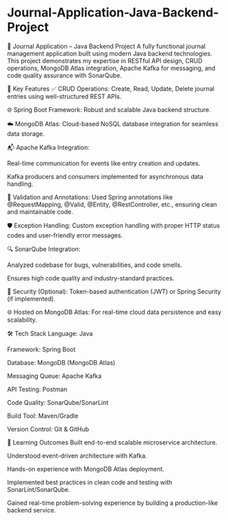 # Journal-Application-Java-Backend-Project

📓 Journal Application – Java Backend Project
A fully functional journal management application built using modern Java backend technologies. This project demonstrates my expertise in RESTful API design, CRUD operations, MongoDB Atlas integration, Apache Kafka for messaging, and code quality assurance with SonarQube.

🚀 Key Features
✅ CRUD Operations: Create, Read, Update, Delete journal entries using well-structured REST APIs.

🌐 Spring Boot Framework: Robust and scalable Java backend structure.

☁️ MongoDB Atlas: Cloud-based NoSQL database integration for seamless data storage.

📬 Apache Kafka Integration:

Real-time communication for events like entry creation and updates.

Kafka producers and consumers implemented for asynchronous data handling.

📘 Validation and Annotations: Used Spring annotations like @RequestMapping, @Valid, @Entity, @RestController, etc., ensuring clean and maintainable code.

🛡️ Exception Handling: Custom exception handling with proper HTTP status codes and user-friendly error messages.

🔍 SonarQube Integration:

Analyzed codebase for bugs, vulnerabilities, and code smells.

Ensures high code quality and industry-standard practices.

🔐 Security (Optional): Token-based authentication (JWT) or Spring Security (if implemented).

🌐 Hosted on MongoDB Atlas: For real-time cloud data persistence and easy scalability.

🛠️ Tech Stack
Language: Java

Framework: Spring Boot

Database: MongoDB (MongoDB Atlas)

Messaging Queue: Apache Kafka

API Testing: Postman

Code Quality: SonarQube/SonarLint

Build Tool: Maven/Gradle

Version Control: Git & GitHub

🎯 Learning Outcomes
Built end-to-end scalable microservice architecture.

Understood event-driven architecture with Kafka.

Hands-on experience with MongoDB Atlas deployment.

Implemented best practices in clean code and testing with SonarLint/SonarQube.

Gained real-time problem-solving experience by building a production-like backend service.

